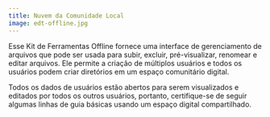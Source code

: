 ```yaml
---
title: Nuvem da Comunidade Local
image: edt-offline.jpg
---
```


Esse Kit de Ferramentas Offline fornece uma interface de gerenciamento de arquivos que pode ser usada para subir, excluir, pré-visualizar, renomear e editar arquivos. Ele permite a criação de múltiplos usuários e todos os usuários podem criar diretórios em um espaço comunitário digital.

Todos os dados de usuários estão abertos para serem visualizados e editados por todos os outros usuários, portanto, certifique-se de seguir algumas linhas de guia básicas usando um espaço digital compartilhado.

<app-button :color="true" link="/storing-sharing" target="_self" text="Começar"></app-button>

